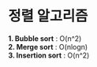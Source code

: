 # 정렬 알고리즘

**1. Bubble sort** : O(n^2)<br> 
**2. Merge sort** : O(nlogn)<br>
**3. Insertion sort** : O(n^2)<br>

